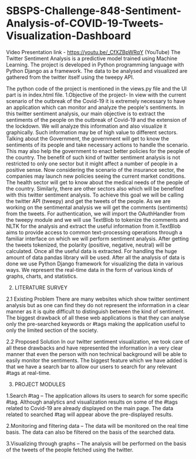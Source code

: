 # SBSPS-Challenge-848-Sentiment-Analysis-of-COVID-19-Tweets-Visualization-Dashboard

Video Presentation link - https://youtu.be/_CfXZBpWRqY (YouTube)
The Twitter Sentiment Analysis is a predictive model trained using Machine Learning. The project is developed in Python programming language with Python Django as a framework.
The data to be analysed and visualized are gathered from the twitter itself using the tweepy API.

The python code of the project is mentioned in the views.py file and the UI part is in index.html file.
1.Objective of the project- 
In view with the current scenario of the outbreak of the Covid-19 it is extremely necessary to have an application which can monitor and analyze the people's sentiments. In this twitter sentiment analysis, our main objective is to extract the sentiments of the people on the outbreak of Covid-19 and the extension of the lockdown. We will analyze this information and also visualize it graphically. Such information may be of high value to different sectors. Talking about the Government, the government will get to know the sentiments of its people and take necessary actions to handle the scenario. This may also help the government to enact better policies for the people of the country.
The benefit of such kind of twitter sentiment analysis is not restricted to only one sector but it might affect a number of people in a positive sense. Now considering the scenario of the insurance sector, the companies may launch new policies seeing the current market conditions. The health sector will get to know about the medical needs of the people of the country. Similarly, there are other sectors also which will be benefited with this twitter sentiment analysis. 
To achieve this goal we will be calling the twitter API (tweepy) and get the tweets of the people. As we are working on the sentimental analysis we will get the comments (sentiments) from the tweets. For authentication, we will import the OAuthHandler from the tweepy module and we will use TextBlob to tokenize the comments and NLTK for the analysis and extract the useful information from it.TextBlob aims to provide access to common text-processing operations through a familiar interface on which we will perform sentiment analysis. After getting the tweets tokenized, the polarity (positive, negative, neutral) will be calculated. Once all the useful data is extracted. For handling the huge amount of data pandas library will be used.
After all the analysis of data is done we use Python Django framework for visualizing the data in various ways. We represent the real-time data in the form of various kinds of graphs, charts, and statistics.


2. LITERATURE SURVEY

2.1 Existing Problem
      There are many websites which show twitter sentiment analysis but as one can find they do not represent the information in a clear manner as it is quite difficult to distinguish between the kind of sentiment. The biggest drawback of all these web applications is that they can analyse only the pre-searched keywords or #tags making the application useful to only the limited section of the society.

2.2 Proposed Solution
       In our twitter sentiment visualization, we took care of all these drawbacks and have represented the information in a very clear manner that even the person with non technical background will be able to easily monitor the sentiments. The biggest feature which we have added is that we have a search bar to allow our users to search for any relevant #tags at real-time.
       
3. PROJECT MODULES

1.Search #tag – The application allows its users to search for some specific #tag. Although analytics and visualization results on some of the #tags related to Covid-19 are already displayed on the main page. The data related to searched #tag will appear above the pre-displayed results.

2.Monitoring and filtering data – The data will be monitored on the real time basis. The data can also be filtered on the basis of the searched data.

3.Visualizing through graphs – The analysis will be performed on the basis of the tweets of the people fetched using the twitter.       
